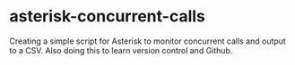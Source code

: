 # asterisk-concurrent-calls
Creating a simple script for Asterisk to monitor concurrent calls and output to a CSV. Also doing this to learn version control and Github.
